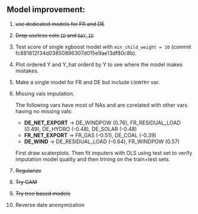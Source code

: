 ## Model improvement:
1.    ~~use dedicated models for FR and DE~~
1.    ~~Drop useless cols `ID` and `DAY_ID`~~
1. Test score of single xgboost model with `min_child_weight = 10` (commit fc881812f34d03850896307d015e9ae13df80c8b).
1. Plot ordered Y and Y_hat orderd by Y to see where the model makes mistakes.
1. Make a single model for FR and DE but include `COUNTRY` var.
1. Missing vals imputation.

    The following vars have most of NAs and are corelated with other vars having no missing vals:
    
    * **DE_NET_EXPORT** -> DE_WINDPOW (0.76), FR_RESIDUAL_LOAD (0.49), DE_HYDRO (-0.48), DE_SOLAR (-0.48)
    * **FR_NET_EXPORT** -> FR_GAS (-0.51), DE_COAL (-0.39)
    * **DE_WIND** -> DE_RESIDUAL_LOAD (-0.64), FR_WINDPOW (0.57)

    First draw scaterplots. Then fit imputers with OLS using test set to verify imputation model quality and then trining on the train+test sets.

1.    ~~Regularize~~
1.    ~~Try GAM~~
1.    ~~Try tree based models~~
1.    Reverse date anonymization